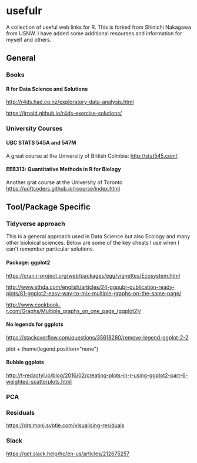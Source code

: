 # usefulr

A collection of useful web links for R. This is forked from Shinichi Nakagawa from USNW. I have added some additional resourses and information for myself and others.

## General

### Books

#### R for Data Science and Solutions

<http://r4ds.had.co.nz/exploratory-data-analysis.html>

<https://jrnold.github.io/r4ds-exercise-solutions/>

### University Courses

#### UBC STATS 545A and 547M

A great course at the University of British Colmbia: <http://stat545.com/>. 

#### EEB313: Quantitative Methods in R for Biology

Another grat course at the University of Toronto <https://uoftcoders.github.io/rcourse/index.html>

## Tool/Package Specific

### Tidyverse approach

This is a general approach used in Data Science but also Ecology and many other bioloical sciences. Below are some of the key cheats I use when I can't remember particular solutions.

#### Package: ggplot2

<https://cran.r-project.org/web/packages/egg/vignettes/Ecosystem.html>

<http://www.sthda.com/english/articles/24-ggpubr-publication-ready-plots/81-ggplot2-easy-way-to-mix-multiple-graphs-on-the-same-page/>

<http://www.cookbook-r.com/Graphs/Multiple_graphs_on_one_page_(ggplot2)/>

#### No legends for ggplots

<https://stackoverflow.com/questions/35618260/remove-legend-ggplot-2-2>

plot + theme(legend.position="none")

#### Bubble ggplots

<http://t-redactyl.io/blog/2016/02/creating-plots-in-r-using-ggplot2-part-6-weighted-scatterplots.html>

### PCA

### Residuals

<https://drsimonj.svbtle.com/visualising-residuals>

### Slack

<https://get.slack.help/hc/en-us/articles/212675257>